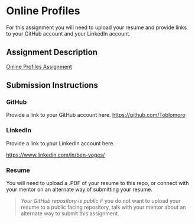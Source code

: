 # Online Profiles
For this assignment you will need to upload your resume and provide links to your GitHub account and your LinkedIn account.

## Assignment Description
[Online Profiles Assignment](https://education.launchcode.org/liftoff/modules/assignments/online-profiles)

## Submission Instructions
 
### GitHub
Provide a link to your GitHub account here.
https://github.com/Toblomoro
 
### LinkedIn
Provide a link to your LinkedIn account here.

https://www.linkedin.com/in/ben-voges/

### Resume
You will need to upload a .PDF of your resume to this repo, or connect with your mentor on an alternate way of submitting your resume.



> *Your GitHub repository is public* if you do not want to upload your resume to a public facing repository, talk with your mentor about an alternate way to submit this assignment.
